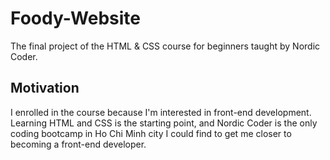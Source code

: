 # Foody-Website
The final project of the HTML &amp; CSS course for beginners taught by Nordic Coder.


## Motivation
I enrolled in the course because I'm interested in front-end development. Learning HTML and CSS is the starting point, and Nordic Coder is the only coding bootcamp in Ho Chi Minh city I could find to get me closer to becoming a front-end developer.
